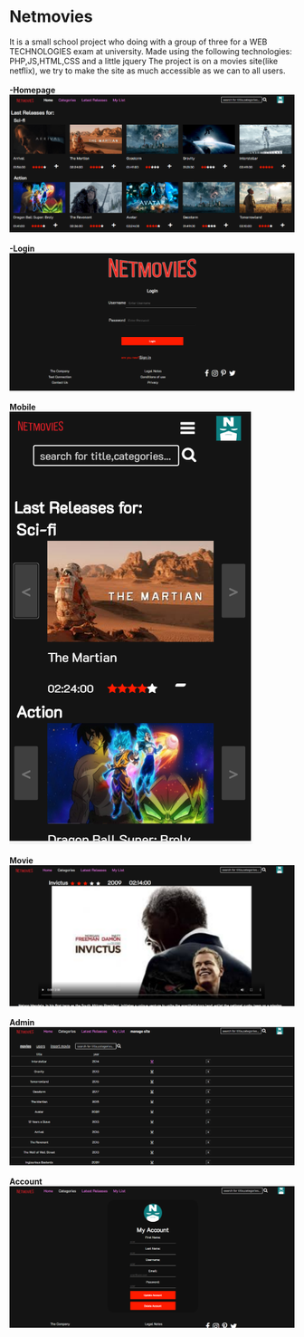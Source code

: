 # Netmovies
It is a small school project who doing with a group of three for a WEB TECHNOLOGIES exam at university.
Made using the following technologies: PHP,JS,HTML,CSS and a little jquery
The project is on a movies site(like netflix), we try to make the site as much accessible as we can to all users.<br>
<br><b> -Homepage </b><br>
![Alt text](https://github.com/ElMurte/ImagesPresentation/blob/master/home.PNG?raw=true "Home")<br>
<br><b> -Login </b><br>
![Alt text](https://github.com/ElMurte/ImagesPresentation/blob/master/login.PNG?raw=true "Login")<br>
<br><b>Mobile </b><br>
![Alt text](https://github.com/ElMurte/ImagesPresentation/blob/master/mobile.PNG?raw=true "Mobile")<br>
<br><b>Movie </b><br>
![Alt text](https://github.com/ElMurte/ImagesPresentation/blob/master/movieview.PNG?raw=true "Movie")<br>
<br><b>Admin </b><br>
![Alt text](https://github.com/ElMurte/ImagesPresentation/blob/master/admin%20mangae%20movies.PNG?raw=true "Admin")<br>
<br><b>Account </b><br>
![Alt text](https://github.com/ElMurte/ImagesPresentation/blob/master/account.PNG?raw=true "User")<br>
